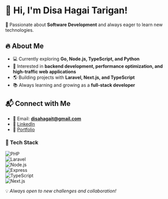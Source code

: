 # 👋 Hi, I'm Disa Hagai Tarigan!  

🚀 Passionate about **Software Development** and always eager to learn new technologies.  

## 🔥 About Me  
- 💻 Currently exploring **Go, Node.js, TypeScript, and Python**  
- 🎯 Interested in **backend development, performance optimization, and high-traffic web applications**  
- 🌎 Building projects with **Laravel, Next.js, and TypeScript**  
- 📚 Always learning and growing as a **full-stack developer**  

## 📬 Connect with Me  
- 📧 Email: **disahagait@gmail.com**  
- 💼 [LinkedIn](www.linkedin.com/in/hagaitrg) 
- 📝 [Portfolio](https://hagaitrg.github.io/my-portfolio/) 

### 🚀 Tech Stack  
![PHP](https://img.shields.io/badge/PHP-777BB4?style=flat&logo=php&logoColor=white)  
![Laravel](https://img.shields.io/badge/Laravel-FF2D20?style=flat&logo=laravel&logoColor=white)  
![Node.js](https://img.shields.io/badge/Node.js-43853D?style=flat&logo=node.js&logoColor=white)  
![Express](https://img.shields.io/badge/Express.js-000000?logo=express&logoColor=fff&style=flat)  
![TypeScript](https://shields.io/badge/TypeScript-3178C6?logo=TypeScript&logoColor=FFF&style=flat-square)  
![Next.js](https://img.shields.io/badge/Next.js-000000?style=flat&logo=next.js&logoColor=white)    

💡 _Always open to new challenges and collaboration!_  
